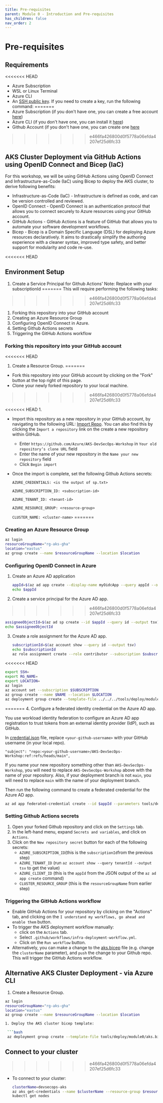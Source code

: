 ```yaml
---
title: Pre-requisites
parent: Module 0 - Introduction and Pre-requisites
has_children: false
nav_order: 2
---
```


# Pre-requisites

## Requirements

<<<<<<< HEAD
* Azure Subscription
* WSL or Linux Terminal
* Azure CLI
* An [SSH public key](https://cda.ms/2nD).
  If you need to create a key, run the following command:
=======
* Azure Subscription (if you don't have one, you can create a free account [here](https://azure.microsoft.com/en-us/free/))
* Azure CLI (if you don't have one, you can install it [here](https://docs.microsoft.com/en-us/cli/azure/install-azure-cli))
* Github Account (if you don't have one, you can create one [here](https://github.com)
>>>>>>> e466fa426800d0f5778a06efda4207ef25d6fc33

## AKS Cluster Deployment via GitHub Actions using OpenID Connect and Bicep (IaC)

For this workshop, we will be using GitHub Actions using OpenID Connect and Infrastructure-as-Code (IaC) using Bicep to deploy the AKS cluster, to derive following benefits:

* Infrastructure-as-Code (IaC) - Infrastructure is defined as code, and can be version controlled and reviewed. 
* OpenID Connect - OpenID Connect is an authentication protocol that allows you to connect securely to Azure resources using your GitHub account.
* GitHub Actions - GitHub Actions is a feature of GitHub that allows you to automate your software development workflows.
* Bicep - Bicep is a Domain Specific Language (DSL) for deploying Azure resources declaratively. It aims to drastically simplify the authoring experience with a cleaner syntax, improved type safety, and better support for modularity and code re-use.

<<<<<<< HEAD
## Environment Setup

1. Create a Service Principal for Github Actions'
  Note: Replace <subscription-id> with your subscriptionId
=======
This will require performing the following tasks:
>>>>>>> e466fa426800d0f5778a06efda4207ef25d6fc33

1. Forking this repository into your GitHub account 
2. Creating an Azure Resource Group
3. Configuring OpenID Connect in Azure.
4. Setting Github Actions secrets
5. Triggering the GitHub Actions workflow

### Forking this repository into your GitHub account

<<<<<<< HEAD
1. Create a Resource Group.
=======
* Fork this repository into your GitHub account by clicking on the "Fork" button at the top right of this page.
* Clone your newly forked repository to your local machine.
>>>>>>> e466fa426800d0f5778a06efda4207ef25d6fc33


<<<<<<< HEAD
   1. 

   * Import this repository as a new repository in your GitHub account, by navigating to the following URL: [Import Repo](https://github.com/new/import).  You can also find this by clicking the `Import a repository` link on the create a new repository within GitHub.  
     * Enter `https://github.com/Azure/AKS-DevSecOps-Workshop` in `Your old repository’s clone URL` field
     * Enter the name of your new repository in the `Name your new repository` field
     * Click `Begin import`
   * Once the import is complete, set the following Github Actions secrets:

     `AZURE_CREDENTIALS: <is the output of sp.txt>`

     `AZURE_SUBSCRIPTION_ID: <subscription-id>`

     `AZURE_TENANT_ID: <tenant-id>`

     `AZURE_RESOURCE_GROUP: <resource-group>`

     `CLUSTER_NAME: <cluster-name>`
=======
### Creating an Azure Resource Group

```bash
az login
resourceGroupName="rg-aks-gha"
location="eastus"
az group create --name $resourceGroupName --location $location
```

### Configuring OpenID Connect in Azure

1. Create an Azure AD application

   ```bash
   appId=$(az ad app create --display-name myOidcApp --query appId --output tsv)
   echo $appId
   ```

2. Create a service principal for the Azure AD app.
>>>>>>> e466fa426800d0f5778a06efda4207ef25d6fc33

   ```bash
   assigneeObjectId=$(az ad sp create --id $appId --query id --output tsv)
   echo $assigneeObjectId 
   ```

3. Create a role assignment for the Azure AD app.

   ```bash
   subscriptionId=$(az account show --query id --output tsv)
   echo $subscriptionId
   az role assignment create --role contributor --subscription $subscriptionId --assignee-object-id  $assigneeObjectId --assignee-principal-type ServicePrincipal --scope /subscriptions/$subscriptionId/resourceGroups/$resourceGroupName
   ```

<<<<<<< HEAD
```bash
export SSH=
export RG_NAME=
export LOCATION=
az login
az account set --subscription $SUBSCRIPTION
az group create --name $NAME --location $LOCATION
az deployment group create --template-file ../../../tools/deploy/module0/aks.bicep --resource-group $RG_NAME --parameters location=$LOCATION sshRSAPublicKey=$SSH linuxAdminUsername=workshopadmin
```
=======
4. Configure a federated identity credential on the Azure AD app.

   You use workload identity federation to configure an Azure AD app registration to trust tokens from an external identity provider (IdP), such as GitHub.

   In [credential.json](../../../tools/deploy/module0/credential.json) file, replace `<your-github-username>` with your GitHub username (in your local repo).

   `"subject": "repo:<your-github-username>/AKS-DevSecOps-Workshop:ref:refs/heads/main",`

   If you name your new repository something other than `AKS-DevSecOps-Workshop`, you will need to replace `AKS-DevSecOps-Workshop` above with the name of your repository. Also, if your deployment branch is not `main`, you will need to replace `main` with the name of your deployment branch.

   Then run the following command to create a federated credential for the Azure AD app.

   ```bash
   az ad app federated-credential create --id $appId --parameters tools/deploy/module0/credential.json
   ```

### Setting Github Actions secrets

1. Open your forked Github repository and click on the `Settings` tab.
2. In the left-hand menu, expand `Secrets and variables`, and click on `Actions`.
3. Click on the `New repository secret` button for each of the following secrets:
   * `AZURE_SUBSCRIPTION_ID`(this is the `subscriptionId`from the previous step)
   * `AZURE_TENANT_ID` (run `az account show --query tenantId --output tsv` to get the value)
   * `AZURE_CLIENT_ID` (this is the `appId` from the JSON output of the `az ad app create` command)
   * `CLUSTER_RESOURCE_GROUP` (this is the `resourceGroupName` from earlier step)

### Triggering the GitHub Actions workflow

* Enable GitHub Actions for your repository by clicking on the "Actions" tab, and clicking on the `I understand my workflows, go ahead and enable them` button.
* To trigger the AKS deployment workflow manually:
  * click on the `Actions` tab.
  * Select `.github/workflows/infra-deployment-workflow.yml`.
  * Click on the `Run workflow` button.
* Alternatively, you can make a change to the [aks.bicep](../../../tools/deploy/module0/aks.bicep) file (e.g. change the `clusterName` parameter), and `push` the change to your Github repo. This will trigger the GitHub Actions workflow.

## Alternative AKS Cluster Deployment - via Azure CLI

1. Create a Resource Group.

  ```bash
  az login
  resourceGroupName="rg-aks-gha"
  location="eastus"
  az group create --name $resourceGroupName --location $location

1. Deploy the AKS cluster bicep template:

   ```bash
   az deployment group create --template-file tools/deploy/module0/aks.bicep --resource-group $resourceGroupName --parameters location=$location
   ```

## Connect to your cluster
>>>>>>> e466fa426800d0f5778a06efda4207ef25d6fc33

* To connect to your cluster:

   ```bash
   clusterName=devsecops-aks
   az aks get-credentials --name $clusterName --resource-group $resourceGroupName --admin
   kubectl get nodes
   ```
